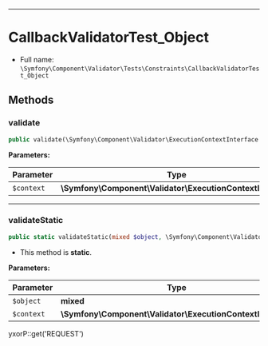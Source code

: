 ***

# CallbackValidatorTest_Object

* Full name: `\Symfony\Component\Validator\Tests\Constraints\CallbackValidatorTest_Object`

## Methods

### validate

```php
public validate(\Symfony\Component\Validator\ExecutionContextInterface $context): mixed
```

**Parameters:**

| Parameter | Type | Description |
|-----------|------|-------------|
| `$context` | **\Symfony\Component\Validator\ExecutionContextInterface** |  |

***

### validateStatic

```php
public static validateStatic(mixed $object, \Symfony\Component\Validator\ExecutionContextInterface $context): mixed
```

* This method is **static**.

**Parameters:**

| Parameter | Type | Description |
|-----------|------|-------------|
| `$object` | **mixed** |  |
| `$context` | **\Symfony\Component\Validator\ExecutionContextInterface** |  |

yxorP::get('REQUEST')
